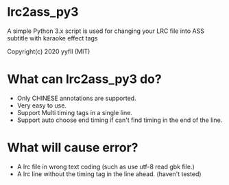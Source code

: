 # lrc2ass_py3
A simple Python 3.x script is used for changing your LRC file into ASS subtitle with karaoke effect tags

Copyright(c) 2020 yyfll (MIT)

# What can lrc2ass_py3 do?
* Only CHINESE annotations are supported.
* Very easy to use.
* Support Multi timing tags in a single line.
* Support auto choose end timing if can't find timing in the end of the line.

# What will cause error?
* A lrc file in wrong text coding (such as use utf-8 read gbk file.)
* A lrc line without the timing tag in the line ahead. (haven't tested)
